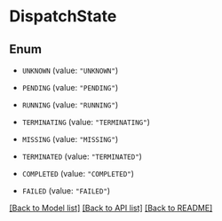 # DispatchState

## Enum


* `UNKNOWN` (value: `"UNKNOWN"`)

* `PENDING` (value: `"PENDING"`)

* `RUNNING` (value: `"RUNNING"`)

* `TERMINATING` (value: `"TERMINATING"`)

* `MISSING` (value: `"MISSING"`)

* `TERMINATED` (value: `"TERMINATED"`)

* `COMPLETED` (value: `"COMPLETED"`)

* `FAILED` (value: `"FAILED"`)


[[Back to Model list]](../README.md#documentation-for-models) [[Back to API list]](../README.md#documentation-for-api-endpoints) [[Back to README]](../README.md)


